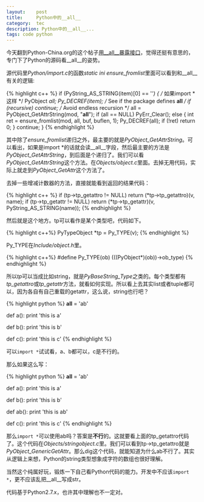 ```yaml
---
layout:    post
title:     Python中的__all__
category:  tec
description: Python中的__all__...
tags: code python
---
```

今天翻到Python-China.org的这个帖子[用__all__暴露接口](http://python-china.org/topic/725)，觉得还挺有意思的，专门下了Python的源码看\_\_all\_\_的姿势。

源代码里*Python/import.c*的函数*static ini ensure_fromlist*里面可以看到和\_\_all\_\_有关的逻辑:

{% highlight c++ %}
if (PyString_AS_STRING(item)[0] == '*') {
    /* 如果import *这样 */
    PyObject *all;
    Py_DECREF(item);
    /* See if the package defines __all__ */
    if (recursive)
        continue; /* Avoid endless recursion */
    all = PyObject_GetAttrString(mod, "__all__");
    if (all == NULL)
        PyErr_Clear();
    else {
        int ret = ensure_fromlist(mod, all, buf,
                                  buflen, 1);
        Py_DECREF(all);
        if (!ret)
            return 0;
    }
    continue;
}
{% endhighlight %}

其中除了*ensure_fromlist*递归之外，最主要的就是*PyObject_GetAttrString*。可以看出，如果是import \*的话就会读\_\_all\_\_字段，然后最主要的方法是*PyObject_GetAttrString*，到后面是个递归了。我们可以看*PyObject_GetAttrString*这个方法。在*Objects/object.c*里面。去掉无用代码，实际上就走到*PyObject_GetAttr*这个方法了。

去掉一些增减计数器的方法，直接就能看到返回的结果代码：

{% highlight c++ %}
if (tp->tp_getattro != NULL)
    return (*tp->tp_getattro)(v, name);
if (tp->tp_getattr != NULL)
    return (*tp->tp_getattr)(v, PyString_AS_STRING(name));
{% endhighlight %}

然后就是这个地方。tp可以看作是某个类型吧，代码如下。

{% highlight c++%}
PyTypeObject *tp = Py_TYPE(v);
{% endhighlight %}

Py_TYPE在*Include/object.h*里。

{% highlight c++%}
#define Py_TYPE(ob) (((PyObject*)(ob))->ob_type)
{% endhighlight %}

所以*tp*可以当成比如string，就是*PyBaseString_Type*之类的。每个类型都有*tp_getattro*或*tp_getattr*方法，就看如何实现。所以看上去其实list或者tuple都可以，因为各自有自己重载的getattr，这么说，string也行吧？

{% highlight python %}
__all__ = 'ab'

def a():
    print 'this is a'

def b():
    print 'this is b'

def c():
    print 'this is c'
{% endhighlight %}

可以`import *`试试看，a、b都可以，c是不行的。

那么如果这么写：

{% highlight python %}
__all__ = 'ab'

def a():
    print 'this is a'

def b():
    print 'this is b'

def ab():
    print 'this is ab'

def c():
    print 'this is c'
{% endhighlight %}

那么`import *`可以使用ab吗？答案是**不行**的。这就要看上面的tp\_getattro代码了。这个代码在*Objects/stringobject.c*里。我们可以看到tp->tp\_getattro就是*PyObject_GenericGetAttr*。那么dig这个代码，就能知道为什么ab不行了。其实从逻辑上来想，Python的string类型想象成字符的数组也很好理解。

当然这个纯属好玩，锻炼一下自己看Python代码的能力。开发中不应该`import *`，更不应该乱把\_\_all\_\_写成str。

代码基于Python2.7.x，也许其中理解也不一定对。
